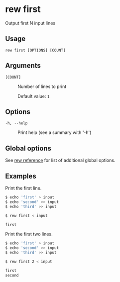 # rew first

Output first N input lines

## Usage

```
rew first [OPTIONS] [COUNT]
```

## Arguments

<dl>
<dt><code>[COUNT]</code></dt>
<dd>

Number of lines to print

Default value: `1`
</dd>
</dl>

## Options

<dl>

<dt><code>-h, --help</code></dt>
<dd>

Print help (see a summary with '-h')
</dd>
</dl>

## Global options

See [rew reference](rew.md#global-options) for list of additional global options.

## Examples

Print the first line.

```sh
$ echo 'first' > input
$ echo 'second' >> input
$ echo 'third' >> input

$ rew first < input

first
```

Print the first two lines.

```sh
$ echo 'first' > input
$ echo 'second' >> input
$ echo 'third' >> input

$ rew first 2 < input

first
second
```
